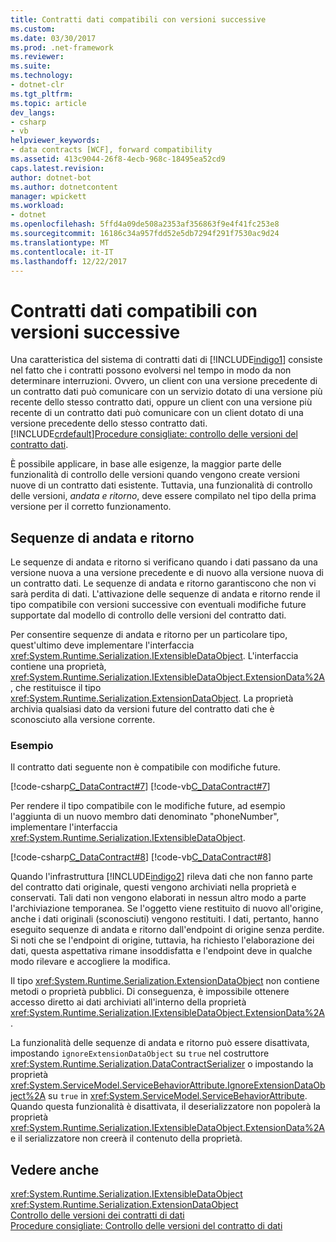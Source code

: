 ```yaml
---
title: Contratti dati compatibili con versioni successive
ms.custom: 
ms.date: 03/30/2017
ms.prod: .net-framework
ms.reviewer: 
ms.suite: 
ms.technology:
- dotnet-clr
ms.tgt_pltfrm: 
ms.topic: article
dev_langs:
- csharp
- vb
helpviewer_keywords:
- data contracts [WCF], forward compatibility
ms.assetid: 413c9044-26f8-4ecb-968c-18495ea52cd9
caps.latest.revision: 
author: dotnet-bot
ms.author: dotnetcontent
manager: wpickett
ms.workload:
- dotnet
ms.openlocfilehash: 5ffd4a09de508a2353af356863f9e4f41fc253e8
ms.sourcegitcommit: 16186c34a957fdd52e5db7294f291f7530ac9d24
ms.translationtype: MT
ms.contentlocale: it-IT
ms.lasthandoff: 12/22/2017
---
```

# <a name="forward-compatible-data-contracts"></a>Contratti dati compatibili con versioni successive
Una caratteristica del sistema di contratti dati di [!INCLUDE[indigo1](../../../../includes/indigo1-md.md)] consiste nel fatto che i contratti possono evolversi nel tempo in modo da non determinare interruzioni. Ovvero, un client con una versione precedente di un contratto dati può comunicare con un servizio dotato di una versione più recente dello stesso contratto dati, oppure un client con una versione più recente di un contratto dati può comunicare con un client dotato di una versione precedente dello stesso contratto dati. [!INCLUDE[crdefault](../../../../includes/crdefault-md.md)][Procedure consigliate: controllo delle versioni del contratto dati](../../../../docs/framework/wcf/best-practices-data-contract-versioning.md).  
  
 È possibile applicare, in base alle esigenze, la maggior parte delle funzionalità di controllo delle versioni quando vengono create versioni nuove di un contratto dati esistente. Tuttavia, una funzionalità di controllo delle versioni, *andata e ritorno*, deve essere compilato nel tipo della prima versione per il corretto funzionamento.  
  
## <a name="round-tripping"></a>Sequenze di andata e ritorno  
 Le sequenze di andata e ritorno si verificano quando i dati passano da una versione nuova a una versione precedente e di nuovo alla versione nuova di un contratto dati. Le sequenze di andata e ritorno garantiscono che non vi sarà perdita di dati. L'attivazione delle sequenze di andata e ritorno rende il tipo compatibile con versioni successive con eventuali modifiche future supportate dal modello di controllo delle versioni del contratto dati.  
  
 Per consentire sequenze di andata e ritorno per un particolare tipo, quest'ultimo deve implementare l'interfaccia <xref:System.Runtime.Serialization.IExtensibleDataObject>. L'interfaccia contiene una proprietà, <xref:System.Runtime.Serialization.IExtensibleDataObject.ExtensionData%2A>, che restituisce il tipo <xref:System.Runtime.Serialization.ExtensionDataObject>. La proprietà archivia qualsiasi dato da versioni future del contratto dati che è sconosciuto alla versione corrente.  
  
### <a name="example"></a>Esempio  
 Il contratto dati seguente non è compatibile con modifiche future.  
  
 [!code-csharp[C_DataContract#7](../../../../samples/snippets/csharp/VS_Snippets_CFX/c_datacontract/cs/source.cs#7)]
 [!code-vb[C_DataContract#7](../../../../samples/snippets/visualbasic/VS_Snippets_CFX/c_datacontract/vb/source.vb#7)]  
  
 Per rendere il tipo compatibile con le modifiche future, ad esempio l'aggiunta di un nuovo membro dati denominato "phoneNumber", implementare l'interfaccia <xref:System.Runtime.Serialization.IExtensibleDataObject>.  
  
 [!code-csharp[C_DataContract#8](../../../../samples/snippets/csharp/VS_Snippets_CFX/c_datacontract/cs/source.cs#8)]
 [!code-vb[C_DataContract#8](../../../../samples/snippets/visualbasic/VS_Snippets_CFX/c_datacontract/vb/source.vb#8)]  
  
 Quando l'infrastruttura [!INCLUDE[indigo2](../../../../includes/indigo2-md.md)] rileva dati che non fanno parte del contratto dati originale, questi vengono archiviati nella proprietà e conservati. Tali dati non vengono elaborati in nessun altro modo a parte l'archiviazione temporanea. Se l'oggetto viene restituito di nuovo all'origine, anche i dati originali (sconosciuti) vengono restituiti. I dati, pertanto, hanno eseguito sequenze di andata e ritorno dall'endpoint di origine senza perdite. Si noti che se l'endpoint di origine, tuttavia, ha richiesto l'elaborazione dei dati, questa aspettativa rimane insoddisfatta e l'endpoint deve in qualche modo rilevare e accogliere la modifica.  
  
 Il tipo <xref:System.Runtime.Serialization.ExtensionDataObject> non contiene metodi o proprietà pubblici. Di conseguenza, è impossibile ottenere accesso diretto ai dati archiviati all'interno della proprietà <xref:System.Runtime.Serialization.IExtensibleDataObject.ExtensionData%2A>.  
  
 La funzionalità delle sequenze di andata e ritorno può essere disattivata, impostando `ignoreExtensionDataObject` su `true` nel costruttore <xref:System.Runtime.Serialization.DataContractSerializer> o impostando la proprietà <xref:System.ServiceModel.ServiceBehaviorAttribute.IgnoreExtensionDataObject%2A> su `true` in <xref:System.ServiceModel.ServiceBehaviorAttribute>. Quando questa funzionalità è disattivata, il deserializzatore non popolerà la proprietà <xref:System.Runtime.Serialization.IExtensibleDataObject.ExtensionData%2A> e il serializzatore non creerà il contenuto della proprietà.  
  
## <a name="see-also"></a>Vedere anche  
 <xref:System.Runtime.Serialization.IExtensibleDataObject>  
 <xref:System.Runtime.Serialization.ExtensionDataObject>  
 [Controllo delle versioni dei contratti di dati](../../../../docs/framework/wcf/feature-details/data-contract-versioning.md)  
 [Procedure consigliate: Controllo delle versioni del contratto di dati](../../../../docs/framework/wcf/best-practices-data-contract-versioning.md)
